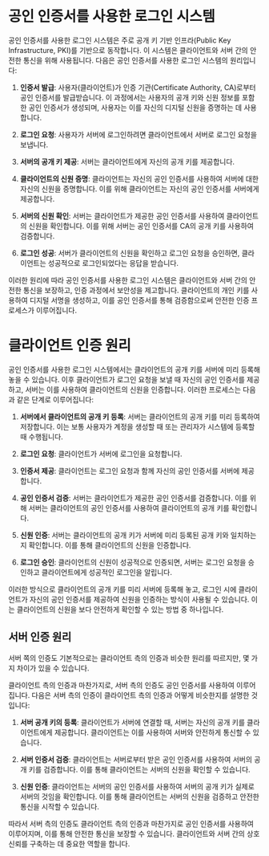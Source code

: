 # 공인 인증서를 사용한 로그인 시스템

 공인 인증서를 사용한 로그인 시스템은 주로 공개 키 기반 인프라(Public Key Infrastructure, PKI)를 기반으로 동작합니다. 이 시스템은 클라이언트와 서버 간의 안전한 통신을 위해 사용됩니다. 다음은 공인 인증서를 사용한 로그인 시스템의 원리입니다:

1. **인증서 발급**: 사용자(클라이언트)가 인증 기관(Certificate Authority, CA)로부터 공인 인증서를 발급받습니다. 이 과정에서는 사용자의 공개 키와 신원 정보를 포함한 공인 인증서가 생성되며, 사용자는 이를 자신의 디지털 신원을 증명하는 데 사용합니다.

2. **로그인 요청**: 사용자가 서버에 로그인하려면 클라이언트에서 서버로 로그인 요청을 보냅니다.

3. **서버의 공개 키 제공**: 서버는 클라이언트에게 자신의 공개 키를 제공합니다.

4. **클라이언트의 신원 증명**: 클라이언트는 자신의 공인 인증서를 사용하여 서버에 대한 자신의 신원을 증명합니다. 이를 위해 클라이언트는 자신의 공인 인증서를 서버에게 제공합니다.

5. **서버의 신원 확인**: 서버는 클라이언트가 제공한 공인 인증서를 사용하여 클라이언트의 신원을 확인합니다. 이를 위해 서버는 공인 인증서를 CA의 공개 키를 사용하여 검증합니다.

6. **로그인 성공**: 서버가 클라이언트의 신원을 확인하고 로그인 요청을 승인하면, 클라이언트는 성공적으로 로그인되었다는 응답을 받습니다.

이러한 원리에 따라 공인 인증서를 사용한 로그인 시스템은 클라이언트와 서버 간의 안전한 통신을 보장하고, 인증 과정에서 보안성을 제고합니다. 클라이언트의 개인 키를 사용하여 디지털 서명을 생성하고, 이를 공인 인증서를 통해 검증함으로써 안전한 인증 프로세스가 이루어집니다.


# 클라이언트 인증 원리
공인 인증서를 사용한 로그인 시스템에서는 클라이언트의 공개 키를 서버에 미리 등록해 놓을 수 있습니다. 이후 클라이언트가 로그인 요청을 보낼 때 자신의 공인 인증서를 제공하고, 서버는 이를 사용하여 클라이언트의 신원을 인증합니다. 이러한 프로세스는 다음과 같은 단계로 이루어집니다:

1. **서버에서 클라이언트의 공개 키 등록**: 서버는 클라이언트의 공개 키를 미리 등록하여 저장합니다. 이는 보통 사용자가 계정을 생성할 때 또는 관리자가 시스템에 등록할 때 수행됩니다.

2. **로그인 요청**: 클라이언트가 서버에 로그인을 요청합니다.

3. **인증서 제공**: 클라이언트는 로그인 요청과 함께 자신의 공인 인증서를 서버에 제공합니다.

4. **공인 인증서 검증**: 서버는 클라이언트가 제공한 공인 인증서를 검증합니다. 이를 위해 서버는 클라이언트의 공인 인증서를 사용하여 클라이언트의 공개 키를 확인합니다.

5. **신원 인증**: 서버는 클라이언트의 공개 키가 서버에 미리 등록된 공개 키와 일치하는지 확인합니다. 이를 통해 클라이언트의 신원을 인증합니다.

6. **로그인 승인**: 클라이언트의 신원이 성공적으로 인증되면, 서버는 로그인 요청을 승인하고 클라이언트에게 성공적인 로그인을 알립니다.

이러한 방식으로 클라이언트의 공개 키를 미리 서버에 등록해 놓고, 로그인 시에 클라이언트가 자신의 공인 인증서를 제공하여 신원을 인증하는 방식이 사용될 수 있습니다. 이는 클라이언트의 신원을 보다 안전하게 확인할 수 있는 방법 중 하나입니다.


## 서버 인증 원리
서버 쪽의 인증도 기본적으로는 클라이언트 측의 인증과 비슷한 원리를 따르지만, 몇 가지 차이가 있을 수 있습니다.

클라이언트 측의 인증과 마찬가지로, 서버 측의 인증도 공인 인증서를 사용하여 이루어집니다. 다음은 서버 측의 인증이 클라이언트 측의 인증과 어떻게 비슷한지를 설명한 것입니다:

1. **서버 공개 키의 등록**: 클라이언트가 서버에 연결할 때, 서버는 자신의 공개 키를 클라이언트에게 제공합니다. 클라이언트는 이를 사용하여 서버와 안전하게 통신할 수 있습니다.

2. **서버 인증서 검증**: 클라이언트는 서버로부터 받은 공인 인증서를 사용하여 서버의 공개 키를 검증합니다. 이를 통해 클라이언트는 서버의 신원을 확인할 수 있습니다.

3. **신원 인증**: 클라이언트는 서버의 공인 인증서를 사용하여 서버의 공개 키가 실제로 서버의 것임을 확인합니다. 이를 통해 클라이언트는 서버의 신원을 검증하고 안전한 통신을 시작할 수 있습니다.

따라서 서버 측의 인증도 클라이언트 측의 인증과 마찬가지로 공인 인증서를 사용하여 이루어지며, 이를 통해 안전한 통신을 보장할 수 있습니다. 클라이언트와 서버 간의 상호 신뢰를 구축하는 데 중요한 역할을 합니다.
